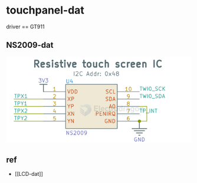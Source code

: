 
# touchpanel-dat

driver == GT911 


## NS2009-dat

![](2025-07-16-13-12-53.png)

## ref 

- [[LCD-dat]]